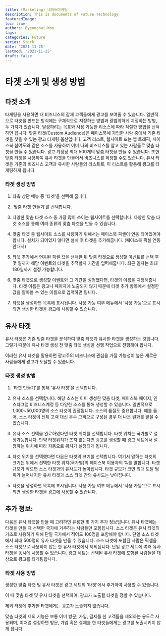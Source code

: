 ```yaml
---
title: (Marketing) 네이버마케팅
description: This is documents of Future Technology
featuredImage: 
toc: true
authors: Byeonghui-Won
tags:
categories: Future
series: Stock
date: '2021-11-25'
lastmod: '2021-11-25'
draft: false
---
```


# 타겟 소개 및 생성 방법


## 타겟 소개

타게팅을 사용하면 내 비즈니스의 잠재 고객들에게 광고를 보여줄 수 있습니다. 일반적으로 타겟을 만드는 방식에는 구체적으로 지정하는 방법과 광범위하게 지정하는 방법, 두 가지가 있습니다. 달성하려는 목표와 사용 가능한 리소스에 따라 적절한 방법을 선택하면 됩니다.
맞춤 타겟(Custom Audience)은 페이스북에 가입한 사람 중에서 기존 타겟을 찾을 수 있는 광고 타게팅 옵션입니다.
고객 리스트, 웹사이트 또는 앱 트래픽, 페이스북 참여도와 같은 소스를 사용하여 이미 나의 비즈니스를 알고 있는 사람들로 맞춤 타겟을 만들 수 있습니다. 광고 계정당 최대 500개의 맞춤 타겟을 만들 수 있습니다.
또한 맞춤 타겟을 사용하여 유사 타겟을 만들어서 비즈니스를 확장할 수도 있습니다. 유사 타겟은 기존의 비즈니스 고객과 유사한 사람들의 리스트로, 이 리스트를 활용해 광고를 타게팅하게 됩니다.

### 타겟 생성 방법

1. 좌측 상단 메뉴 중 '타겟'을 선택해 줍니다. 

2. '맞춤 타겟 만들기'를 선택합니다.

3. 다양한 맞춤 타겟 소스 중 가장 많이 쓰이는 웹사이트를 선택합니다. 다양한 맞춤 타겟 소스를 통해 여러 종류의 맞춤 타겟을 만들 수 있습니다.

4. 맞춤 타겟 중 웹사이트 소스를 사용하기 위해서는 페이스북 픽셀이 연동 되어있어야 합니다. 설치가 되어있지 않다면 설치 후 타겟을 추가해줍니다. (페이스북 픽셀 연동 안내서)

5. 타겟 추가에서 연동된 픽셀 값을 선택한 뒤 맞춤 타겟으로 생성할 이벤트를 선택 후 몇 일까지 해당 이벤트의 타겟을 추적할지 기간을 입력해줍니다. 최근 일자는 최대 180일까지 설정 가능합니다.

6. 맞춤 타겟으로 생성할 이벤트와 그 기간을 설정했다면, 타겟의 이름을 지정해줍니다. 타겟 이름은 광고나 페이지에 노출되지 않기 때문에 타겟 추가 항목에서 설정한 값을 알아볼 수 있는 이름으로 입력하면 됩니다. 

7. 타겟을 생성하면 목록에 표시됩니다. 사용 가능 여부 메뉴에서 '사용 가능'으로 표시되면 생성한 타겟을 광고에 사용할 수 있습니다.

## 유사 타겟

유사 타겟은 기존 맞춤 타겟을 분석하여 맞춤 타겟과 유사한 타겟을 생성하는 것입니다. 그렇기 때문에 유사 타겟 생성 전 맞춤 타겟 생성을 선행 작업으로 진행해야 합니다.

이러한 유사 타겟을 활용하면 광고주의 비즈니스에 관심을 가질 가능성이 높은 새로운 사람들에게 광고가 도달할 수 있습니다.

### 타겟 생성 방법

1. '타겟 만들기'를 통해 '유사 타겟'을 선택합니다.

2. 유사 소스를 선택합니다. 해당 소스는 이미 생성한 맞춤 타겟, 페이스북 페이지, 인스타그램 비즈니스계정 등 다양한 소스를 통해 생성할 수 있습니다.
일반적으로 1,000~50,000명의 소스 타겟이 권장됩니다. 소스의 품질도 중요합니다. 예를 들어, 소스 타겟이 전체 고객 대신 우수 고객으로 구성된 경우 더 나은 결과를 얻을 수 있습니다.

3. 유사 소스 선택을 완료하였다면 타겟 위치를 선택합니다. 타겟 위치는 국가별로 설정가능합니다. 만약 타겟위치가 뜨지 않는다면 광고를 생성할 때 광고 세트에서 설정하는 위치에 따라 자동으로 위치가 설정되게 됩니다.

4. 타겟 위치를 선택했다면 다음은 타겟의 크기를 선택합니다. 여기서 말하는 타겟의 크기는 위에서 선택한 타겟 위치(국가별)의 페이스북 이용자의 %를 말합니다. 
타겟 규모가 작으면 소스 타겟과의 유사도가 높아집니다. 타겟 규모가 크면 최대 도달 범위가 늘어나지만 유사 타겟과 소스 타겟 간의 유사도는 낮아집니다.

5. 타겟을 생성하면 목록에 표시됩니다. 사용 가능 여부 메뉴에서 '사용 가능'으로 표시되면 생성한 타겟을 광고에 사용할 수 있습니다.

## 추가 정보:
다음은 유사 타겟을 만들 때 고려하면 유용한 몇 가지 추가 정보입니다.
유사 타겟에는 타겟을 만들 때 선택한 국가에 거주하는 사람들만 포함됩니다.
소스 타겟은 유사 타겟의 기초로 사용하기 위해 단일 국가에서 적어도 100명을 포함해야 합니다.
단일 소스 타겟에서 최대 500명의 유사 타겟을 만들 수 있습니다.
소스 타겟에 포함된 사람은 픽셀을 소스 타겟으로 사용하지 않는 한 유사 타겟에서 제외됩니다.
단일 광고 세트에 여러 유사 타겟을 동시에 사용할 수 있습니다. 광고 세트는 선택된 유사 타겟에 포함된 사람들을 대상으로 광고를 타게팅합니다.

### 타겟 사용 방법

생성한 맞춤 타겟 및 유사 타겟은 광고 세트의 '타겟'에서 추가하여 사용할 수 있습니다. 

이 때 맞춤 타겟 및 유사 타겟을 선택하여, 광고가 노출될 타겟을 정할 수 있습니다.

제외 타겟에 추가한 타겟에게는 광고가 노출되지 않습니다.

맞춤 타겟의 제외 기능은 보통 이미 방문, 가입, 결제를 한 고객들을 제외하는 용도로 사용되며, 이처럼 설정하면 방문, 가입 혹은 결제를 한 타겟들에게는 광고를 노출시키지 않게 됩니다.
